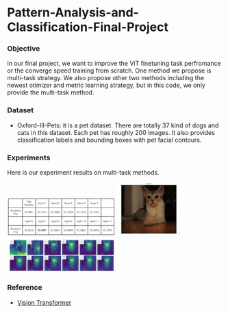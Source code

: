# Pattern-Analysis-and-Classification-Final-Project
### Objective
In our final project, we want to improve the ViT finetuning task perfromance or the converge speed training from scratch. One method we propose is multi-task strategy. We also propose other two methods including the newest otimizer and metric learning strategy, but in this code, we only provide the multi-task method.

### Dataset
- Oxford-III-Pets: it is a pet dataset. There are totally 37 kind of dogs and cats in this dataset. Each pet has roughly 200 images. It also provides classification labels and bounding boxes with pet facial contours. 

### Experiments
Here is our experiment results on multi-task methods.

<img src="https://github.com/wayne1116/Pattern-Analysis-and-Classification-Final-Project/blob/main/result.PNG" width=50% height=50%>
<img src="https://github.com/wayne1116/Pattern-Analysis-and-Classification-Final-Project/blob/main/origin.PNG" width=30% height=30%>
<img src="https://github.com/wayne1116/Pattern-Analysis-and-Classification-Final-Project/blob/main/visualization.PNG" width=50% height=50%>

### Reference
- [Vision Transformer](https://github.com/jeonsworld/ViT-pytorch)
